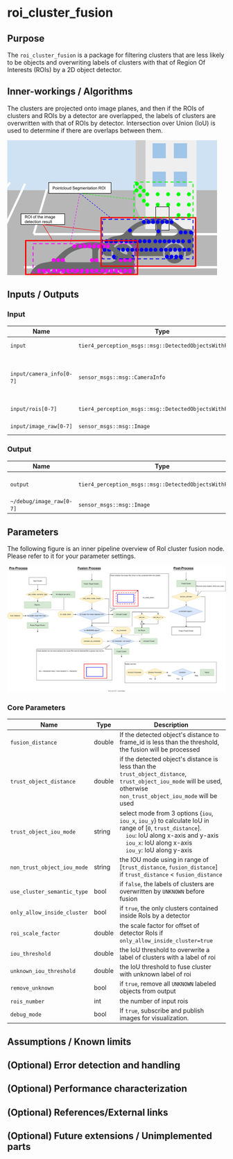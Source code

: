 # roi_cluster_fusion

## Purpose

The `roi_cluster_fusion` is a package for filtering clusters that are less likely to be objects and overwriting labels of clusters with that of Region Of Interests (ROIs) by a 2D object detector.

## Inner-workings / Algorithms

The clusters are projected onto image planes, and then if the ROIs of clusters and ROIs by a detector are overlapped, the labels of clusters are overwritten with that of ROIs by detector. Intersection over Union (IoU) is used to determine if there are overlaps between them.

![roi_cluster_fusion_image](./images/roi_cluster_fusion.png)

## Inputs / Outputs

### Input

| Name                     | Type                                                     | Description                                               |
| ------------------------ | -------------------------------------------------------- | --------------------------------------------------------- |
| `input`                  | `tier4_perception_msgs::msg::DetectedObjectsWithFeature` | clustered pointcloud                                      |
| `input/camera_info[0-7]` | `sensor_msgs::msg::CameraInfo`                           | camera information to project 3d points onto image planes |
| `input/rois[0-7]`        | `tier4_perception_msgs::msg::DetectedObjectsWithFeature` | ROIs from each image                                      |
| `input/image_raw[0-7]`   | `sensor_msgs::msg::Image`                                | images for visualization                                  |

### Output

| Name                     | Type                                                     | Description                |
| ------------------------ | -------------------------------------------------------- | -------------------------- |
| `output`                 | `tier4_perception_msgs::msg::DetectedObjectsWithFeature` | labeled cluster pointcloud |
| `~/debug/image_raw[0-7]` | `sensor_msgs::msg::Image`                                | images for visualization   |

## Parameters

The following figure is an inner pipeline overview of RoI cluster fusion node.
Please refer to it for your parameter settings.

![roi_cluster_fusion_pipeline](./images/roi_cluster_fusion_pipeline.svg)

### Core Parameters

| Name                        | Type   | Description                                                                                                                                                                                                                        |
| --------------------------- | ------ | ---------------------------------------------------------------------------------------------------------------------------------------------------------------------------------------------------------------------------------- |
| `fusion_distance`           | double | If the detected object's distance to frame_id is less than the threshold, the fusion will be processed                                                                                                                             |
| `trust_object_distance`     | double | if the detected object's distance is less than the `trust_object_distance`, `trust_object_iou_mode` will be used, otherwise `non_trust_object_iou_mode` will be used                                                               |
| `trust_object_iou_mode`     | string | select mode from 3 options {`iou`, `iou_x`, `iou_y`} to calculate IoU in range of [`0`, `trust_distance`]. <br> &emsp;`iou`: IoU along x-axis and y-axis <br> &emsp;`iou_x`: IoU along x-axis <br> &emsp;`iou_y`: IoU along y-axis |
| `non_trust_object_iou_mode` | string | the IOU mode using in range of [`trust_distance`, `fusion_distance`] if `trust_distance` < `fusion_distance`                                                                                                                       |
| `use_cluster_semantic_type` | bool   | if `false`, the labels of clusters are overwritten by `UNKNOWN` before fusion                                                                                                                                                      |
| `only_allow_inside_cluster` | bool   | if `true`, the only clusters contained inside RoIs by a detector                                                                                                                                                                   |
| `roi_scale_factor`          | double | the scale factor for offset of detector RoIs if `only_allow_inside_cluster=true`                                                                                                                                                   |
| `iou_threshold`             | double | the IoU threshold to overwrite a label of clusters with a label of roi                                                                                                                                                             |
| `unknown_iou_threshold`     | double | the IoU threshold to fuse cluster with unknown label of roi                                                                                                                                                                        |
| `remove_unknown`            | bool   | if `true`, remove all `UNKNOWN` labeled objects from output                                                                                                                                                                        |
| `rois_number`               | int    | the number of input rois                                                                                                                                                                                                           |
| `debug_mode`                | bool   | If `true`, subscribe and publish images for visualization.                                                                                                                                                                         |

## Assumptions / Known limits

<!-- Write assumptions and limitations of your implementation.

Example:
  This algorithm assumes obstacles are not moving, so if they rapidly move after the vehicle started to avoid them, it might collide with them.
  Also, this algorithm doesn't care about blind spots. In general, since too close obstacles aren't visible due to the sensing performance limit, please take enough margin to obstacles.
-->

## (Optional) Error detection and handling

<!-- Write how to detect errors and how to recover from them.

Example:
  This package can handle up to 20 obstacles. If more obstacles found, this node will give up and raise diagnostic errors.
-->

## (Optional) Performance characterization

<!-- Write performance information like complexity. If it wouldn't be the bottleneck, not necessary.

Example:

  ### Complexity

  This algorithm is O(N).

  ### Processing time

  ...
-->

## (Optional) References/External links

<!-- Write links you referred to when you implemented.

Example:
  [1] {link_to_a_thesis}
  [2] {link_to_an_issue}
-->

## (Optional) Future extensions / Unimplemented parts

<!-- Write future extensions of this package.

Example:
  Currently, this package can't handle the chattering obstacles well. We plan to add some probabilistic filters in the perception layer to improve it.
  Also, there are some parameters that should be global(e.g. vehicle size, max steering, etc.). These will be refactored and defined as global parameters so that we can share the same parameters between different nodes.
-->
